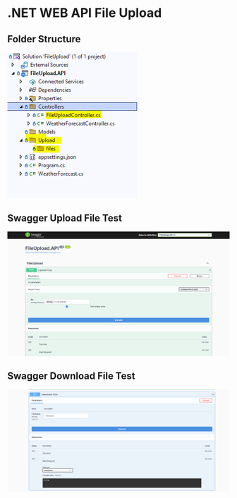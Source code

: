 # .NET WEB API File Upload

## Folder Structure

<img src="images/FileUploadController.png">

## Swagger Upload File Test

<img src="images/swagger-upload-file-route.png">

## Swagger Download File Test

<img src="images/swagger-download-file-route.png">
